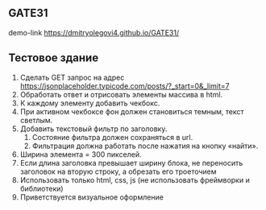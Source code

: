 ## GATE31
demo-link  https://dmitryolegovi4.github.io/GATE31/
 
 
 ## Тестовое здание

1. Сделать GET запрос на адрес https://jsonplaceholder.typicode.com/posts/?_start=0&_limit=7
2. Обработать ответ и отрисовать элементы массива в html. 
3. К каждому элементу добавить чекбокс. 
4. При активном чекбоксе фон должен становиться темным, текст светлым. 
5. Добавить текстовый фильтр по заголовку.
   1. Состояние фильтра должен сохраняться в url.
   2. Фильтрация должна работать после нажатия на кнопку «найти».
6. Ширина элемента = 300 пикселей. 
7. Если длина заголовка превышает ширину блока, не переносить заголовок на вторую строку, а обрезать его троеточием 
8. Использовать только html, css, js (не использовать фреймворки и библиотеки)
9. Приветствуется визуальное оформление 

